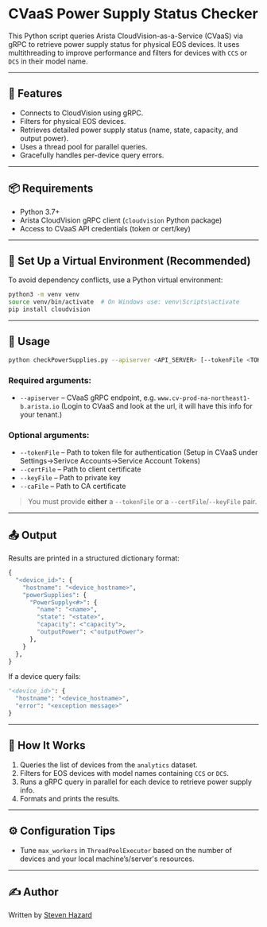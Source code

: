 # CVaaS Power Supply Status Checker

This Python script queries Arista CloudVision-as-a-Service (CVaaS) via gRPC to retrieve power supply status for physical EOS devices. It uses multithreading to improve performance and filters for devices with `CCS` or `DCS` in their model name.

---

## 🔧 Features

- Connects to CloudVision using gRPC.
- Filters for physical EOS devices.
- Retrieves detailed power supply status (name, state, capacity, and output power).
- Uses a thread pool for parallel queries.
- Gracefully handles per-device query errors.

---

## 📦 Requirements

- Python 3.7+
- Arista CloudVision gRPC client (`cloudvision` Python package)
- Access to CVaaS API credentials (token or cert/key)

---

## 🧪 Set Up a Virtual Environment (Recommended)

To avoid dependency conflicts, use a Python virtual environment:

```bash
python3 -m venv venv
source venv/bin/activate  # On Windows use: venv\Scripts\activate
pip install cloudvision
```

---

## 🚀 Usage

```bash
python checkPowerSupplies.py --apiserver <API_SERVER> [--tokenFile <TOKEN_FILE>] [--certFile <CERT_FILE> --keyFile <KEY_FILE>] [--caFile <CA_FILE>]
```

### Required arguments:
- `--apiserver` – CVaaS gRPC endpoint, e.g. `www.cv-prod-na-northeast1-b.arista.io` (Login to CVaaS and look at the url, it will have this info for your tenant.)

### Optional arguments:
- `--tokenFile` – Path to token file for authentication (Setup in CVaaS under Settings->Serivce Accounts->Service Account Tokens)
- `--certFile` – Path to client certificate
- `--keyFile` – Path to private key
- `--caFile` – Path to CA certificate

> You must provide **either** a `--tokenFile` or a `--certFile`/`--keyFile` pair.

---

## 📤 Output

Results are printed in a structured dictionary format:

```python
{
  "<device_id>": {
    "hostname": "<device_hostname>",
    "powerSupplies": {
      "PowerSupply<#>": {
        "name": "<name>",
        "state": "<state>",
        "capacity": <"capacity">,
        "outputPower": <"outputPower">
      },
    }
  },
}
```

If a device query fails:

```python
"<device_id>": {
  "hostname": "<device_hostname>",
  "error": "<exception message>"
}
```

---

## 🧠 How It Works

1. Queries the list of devices from the `analytics` dataset.
2. Filters for EOS devices with model names containing `CCS` or `DCS`.
3. Runs a gRPC query in parallel for each device to retrieve power supply info.
4. Formats and prints the results.

---

## ⚙️ Configuration Tips

- Tune `max_workers` in `ThreadPoolExecutor` based on the number of devices and your local machine’s/server's resources.

---

## ✍️ Author

Written by [Steven Hazard](https://github.com/hazardsg)